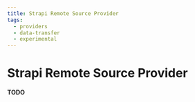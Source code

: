 ```yaml
---
title: Strapi Remote Source Provider
tags:
  - providers
  - data-transfer
  - experimental
---
```


# Strapi Remote Source Provider

**TODO**

